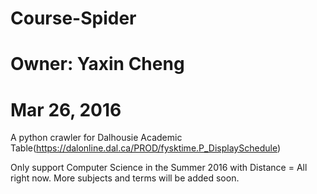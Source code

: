 # Course-Spider
# Owner: Yaxin Cheng
# Mar 26, 2016

A python crawler for Dalhousie Academic Table(https://dalonline.dal.ca/PROD/fysktime.P_DisplaySchedule)

Only support Computer Science in the Summer 2016 with Distance = All right now.
More subjects and terms will be added soon.

